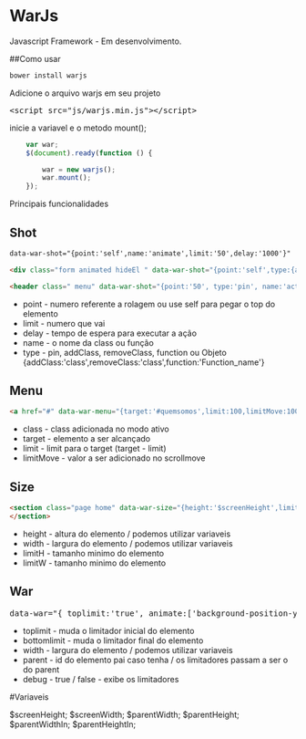 # WarJs
Javascript Framework - Em desenvolvimento.



##Como usar
```html
bower install warjs
```

Adicione o arquivo warjs em seu projeto
<pre>
&lt;script src="js/warjs.min.js"&gt;&lt;/script&gt;
</pre>
 



inicie a variavel e o metodo mount();
```javascript
    var war;
    $(document).ready(function () {

        war = new warjs();
        war.mount();
    });
```


Principais funcionalidades

## Shot

```html
data-war-shot="{point:'self',name:'animate',limit:'50',delay:'1000'}"
```
```html
<div class="form animated hideEl " data-war-shot="{point:'self',type:{addClass:'zoomInUp',removeClass:'hideEl'},limit:'$screenHeight/3'}">
```
```html
<header class=" menu" data-war-shot="{point:'50', type:'pin', name:'active'}">
```

<ul>
    <li>point - numero referente a rolagem ou use self para pegar o top do elemento</li>
    <li>limit - numero que vai </li>
    <li>delay - tempo de espera para executar a ação</li>
    <li>name - o nome da class ou função</li>
    <li>type - pin, addClass, removeClass, function ou Objeto {addClass:'class',removeClass:'class',function:'Function_name'}</li>
</ul>
 

## Menu

```html
<a href="#" data-war-menu="{target:'#quemsomos',limit:100,limitMove:100}">Quem Somos</a>
```

<ul>
    <li>class - class adicionada no modo ativo</li>
    <li>target - elemento a ser alcançado  </li>
    <li>limit - limit para o target (target - limit)</li>
    <li>limitMove - valor a ser adicionado no scrollmove</li>
</ul>


## Size

```html
<section class="page home" data-war-size="{height:'$screenHeight',limitH:'600'}">
</section>
```

<ul>
    <li>height - altura do elemento / podemos utilizar variaveis</li>
    <li>width - largura do elemento / podemos utilizar variaveis </li>
    <li>limitH - tamanho minimo do elemento</li>
    <li>limitW - tamanho minimo do elemento</li>
</ul>



## War

<pre>
data-war="{ toplimit:'true', animate:['background-position-y',[0,100],['0','30'],'px']}"
</pre>

<ul>
    <li>toplimit - muda o limitador inicial do elemento</li>
    <li>bottomlimit - muda o limitador final do elemento</li>
    <li>width - largura do elemento / podemos utilizar variaveis </li>
    <li>parent - id do elemento pai caso tenha / os limitadores passam a ser o do parent</li>
    <li>debug - true / false - exibe os limitadores </li>
</ul>



#Variaveis

$screenHeight;
$screenWidth;
$parentWidth;
$parentHeight;
$parentWidthIn;
$parentHeightIn;